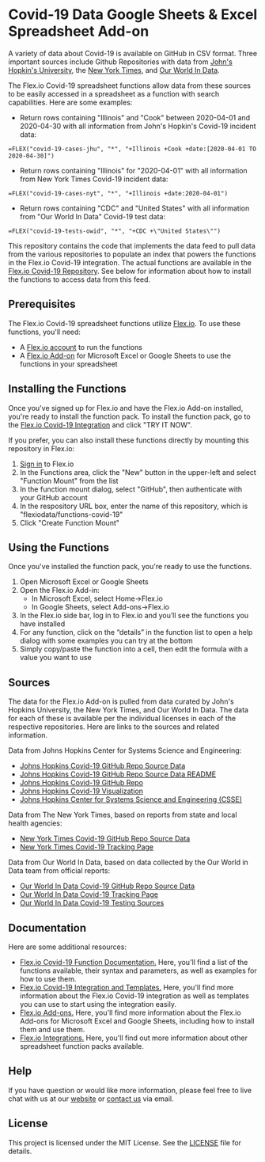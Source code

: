 # Covid-19 Data Google Sheets & Excel Spreadsheet Add-on

A variety of data about Covid-19 is available on GitHub in CSV format. Three important sources include Github Repositories with data from [John's Hopkin's University](https://github.com/CSSEGISandData/COVID-19), the [New York Times](https://github.com/nytimes/covid-19-data), and [Our World In Data](https://github.com/owid/covid-19-data).

The Flex.io Covid-19 spreadsheet functions allow data from these sources to be easily accessed in a spreadsheet as a function with search capabilities. Here are some examples:

* Return rows containing "Illinois" and "Cook" between 2020-04-01 and 2020-04-30 with all information from John's Hopkin's Covid-19 incident data:
```
=FLEX("covid-19-cases-jhu", "*", "+Illinois +Cook +date:[2020-04-01 TO 2020-04-30]")
```

* Return rows containing "Illinois" for "2020-04-01" with all information from New York Times Covid-19 incident data:
```
=FLEX("covid-19-cases-nyt", "*", "+Illinois +date:2020-04-01")
```

* Return rows containing "CDC" and "United States" with all information from "Our World In Data" Covid-19 test data:
```
=FLEX("covid-19-tests-owid", "*", "+CDC +\"United States\"")
```

This repository contains the code that implements the data feed to pull data from the various repositories to populate an index that powers the functions in the Flex.io Covid-19 integration. The actual functions are available in the [Flex.io Covid-19 Repository](https://github.com/flexiodata/functions-covid-19). See below for information about how to install the functions to access data from this feed.

## Prerequisites

The Flex.io Covid-19 spreadsheet functions utilize [Flex.io](https://www.flex.io). To use these functions, you'll need:

* A [Flex.io account](https://www.flex.io/app/signup) to run the functions
* A [Flex.io Add-on](https://www.flex.io/add-ons) for Microsoft Excel or Google Sheets to use the functions in your spreadsheet

## Installing the Functions

Once you've signed up for Flex.io and have the Flex.io Add-on installed, you're ready to install the function pack. To install the function pack, go to the [Flex.io Covid-19 Integration](https://www.flex.io/integrations/covid-19) and click "TRY IT NOW".

If you prefer, you can also install these functions directly by mounting this repository in Flex.io:

1. [Sign in](https://www.flex.io/app/signin) to Flex.io
2. In the Functions area, click the "New" button in the upper-left and select "Function Mount" from the list
3. In the function mount dialog, select "GitHub", then authenticate with your GitHub account
4. In the respository URL box, enter the name of this repository, which is "flexiodata/functions-covid-19"
5. Click "Create Function Mount"

## Using the Functions

Once you've installed the function pack, you're ready to use the functions.

1. Open Microsoft Excel or Google Sheets
2. Open the Flex.io Add-in:
   - In Microsoft Excel, select Home->Flex.io
   - In Google Sheets, select Add-ons->Flex.io
3. In the Flex.io side bar, log in to Flex.io and you’ll see the functions you have installed
4. For any function, click on the “details” in the function list to open a help dialog with some examples you can try at the bottom
5. Simply copy/paste the function into a cell, then edit the formula with a value you want to use

## Sources

The data for the Flex.io Add-on is pulled from data curated by John's Hopkins University, the New York Times, and Our World In Data. The data for each of these is available per the individual licenses in each of the respective repositories. Here are links to the sources and related information.

Data from Johns Hopkins Center for Systems Science and Engineering:
  * [Johns Hopkins Covid-19 GitHub Repo Source Data](https://github.com/CSSEGISandData/COVID-19/tree/master/csse_covid_19_data/csse_covid_19_daily_reports)
  * [Johns Hopkins Covid-19 GitHub Repo Source Data README](https://github.com/CSSEGISandData/COVID-19/tree/master/csse_covid_19_data)
  * [Johns Hopkins Covid-19 GitHub Repo](https://github.com/CSSEGISandData/COVID-19)
  * [Johns Hopkins Covid-19 Visualization](https://www.arcgis.com/apps/opsdashboard/index.html#/bda7594740fd40299423467b48e9ecf6)
  * [Johns Hopkins Center for Systems Science and Engineering (CSSE)](https://systems.jhu.edu/)

Data from The New York Times, based on reports from state and local health agencies:
  * [New York Times Covid-19 GitHub Repo Source Data](https://github.com/nytimes/covid-19-data)
  * [New York Times Covid-19 Tracking Page](https://www.nytimes.com/interactive/2020/us/coronavirus-us-cases.html)

Data from Our World In Data, based on data collected by the Our World in Data team from official reports:
  * [Our World In Data Covid-19 GitHub Repo Source Data](https://github.com/owid/covid-19-data/tree/master/public/data)
  * [Our World In Data Covid-19 Tracking Page](https://ourworldindata.org/coronavirus)
  * [Our World In Data Covid-19 Testing Sources](https://ourworldindata.org/covid-testing#source-information-country-by-country)

## Documentation

Here are some additional resources:

* [Flex.io Covid-19 Function Documentation.](https://www.flex.io/integrations/covid-19/functions-and-syntax/) Here, you'll find a list of the functions available, their syntax and parameters, as well as examples for how to use them.
* [Flex.io Covid-19 Integration and Templates.](https://www.flex.io/integrations/covid-19/) Here, you'll find more information about the Flex.io Covid-19 integration as well as templates you can use to start using the integration easily.
* [Flex.io Add-ons.](https://www.flex.io/add-ons) Here, you'll find more information about the Flex.io Add-ons for Microsoft Excel and Google Sheets, including how to install them and use them.
* [Flex.io Integrations.](https://www.flex.io/integrations) Here, you'll find out more information about other spreadsheet function packs available.

## Help

If you have question or would like more information, please feel free to live chat with us at our [website](https://www.flex.io) or [contact us](https://www.flex.io/about#contact-us) via email.

## License

This project is licensed under the MIT License. See the [LICENSE](LICENSE) file for details.
